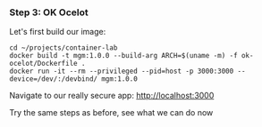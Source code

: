 ### Step 3: OK Ocelot
Let's first build our image:
```
cd ~/projects/container-lab
docker build -t mgm:1.0.0 --build-arg ARCH=$(uname -m) -f ok-ocelot/Dockerfile .
docker run -it --rm --privileged --pid=host -p 3000:3000 --device=/dev/:/devbind/ mgm:1.0.0
```

Navigate to our really secure app:
[http://localhost:3000](http://localhost:3000)

Try the same steps as before, see what we can do now
